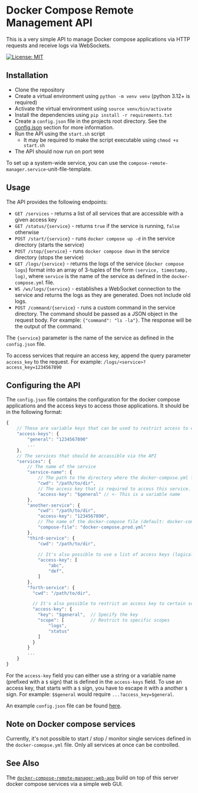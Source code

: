 # Docker Compose Remote Management API

This is a very simple API to manage Docker compose applications via HTTP requests and receive logs via WebSockets.

[![License: MIT](https://img.shields.io/badge/License-MIT-yellow.svg)](https://opensource.org/licenses/MIT)

## Installation

- Clone the repository
- Create a virtual environment using `python -m venv venv` (python 3.12+ is required)
- Activate the virtual environment using `source venv/bin/activate`
- Install the dependencies using `pip install -r requirements.txt`
- Create a `config.json` file in the projects root directory. See the [config.json](#configuring-the-api) section for more information.
- Run the API using the `start.sh` script
  - It may be required to make the script executable using `chmod +x start.sh`
- The API should now run on port `9090`

To set up a system-wide service, you can use the `compose-remote-manager.service`-unit-file-template.

## Usage
The API provides the following endpoints:

- `GET /services` - returns a list of all services that are accessible with a given access key
- `GET /status/{service}` -
returns `true` if the service is running, `false` otherwise 
- `POST /start/{service}` - runs `docker compose up -d` in the service directory (starts the service)
- `POST /stop/{service}` - runs `docker compose down` in the service directory (stops the service)
- `GET /logs/{service}` - returns the logs of the service (`docker compose logs`) format into an array of 3-tuples of the form `(service, timestamp, log)`, where `service` is the name of the service as defined in the `docker-compose.yml`
 file.
- `WS /ws/logs/{service}` - establishes a WebSocket connection to the service and returns the logs as they are generated. Does not include old logs.
- `POST /command/{service}` - runs a custom command in the service directory. The command should be passed as a JSON object in the request body. For example: `{"command": "ls -la"}`. The response will be the output of the command.

The `{service}` parameter is the name of the service as defined in the `config.json` file.


To access services that require an access key, append the query parameter `access_key` to the request. For example: 
`/logs/<service>?access_key=1234567890`

## Configuring the API

The `config.json` file contains the configuration for the docker compose applications and the access keys to access
those applications.
It should be in the following format:

```js
{
    // These are variable keys that can be used to restrict access to certain services
    "access-keys": {
        "general": "1234567890"
        ...
    },
    // The services that should be accassible via the API
    "services": {
        // The name of the service
        "service-name": {
            // The path to the directory where the docker-compose.yml file is located
            "cwd": "/path/to/dir",
            // The access key that is required to access this service. If not specified, no access key is required
            "access-key": "$general" // <- This is a variable name
        },
        "another-service": {
            "cwd": "/path/to/dir",
            "access-key": "1234567890",
            // The name of the docker-compose file (default: docker-compose.yml)
            "compose-file": "docker-compose.prod.yml"
        },
        "third-service": {
            "cwd": "/path/to/dir",
              
            // It's also possible to use a list of access keys (logical OR)
            "access-key": [
                "abc",
                "def",
            ]
        },
        "forth-service": {
          "cwd": "/path/to/dir",

          // It's also possible to restrict an access key to certain scopes
          "access-key": {
            "key": "$general",  // Specify the key
            "scope": [          // Restrict to specific scopes
                "logs",
                "status"
            ] 
          }
        }
        ...
    }
}
```

For the `access-key` field you can either use a string or a variable name (prefixed with a `$` sign) that is defined in
the `access-keys` field. To use an access key, that starts with a `$` sign, you have to escape it with a another `$`
sign. For example: `$$general` would require `...?access_key=$general`.

An example `config.json` file can be found [here](./config.example.json).

## Note on Docker compose services
Currently, it's not possible to start / stop / monitor single services defined in the `docker-comopse.yml` file. Only all services at once can be controlled.

## See Also
The [`docker-compose-remote-manager-web-app`](https://github.com/MatthiasHarzer/docker-compose-remote-manager-web-app) build on top of this server docker compose services via a simple web GUI.
